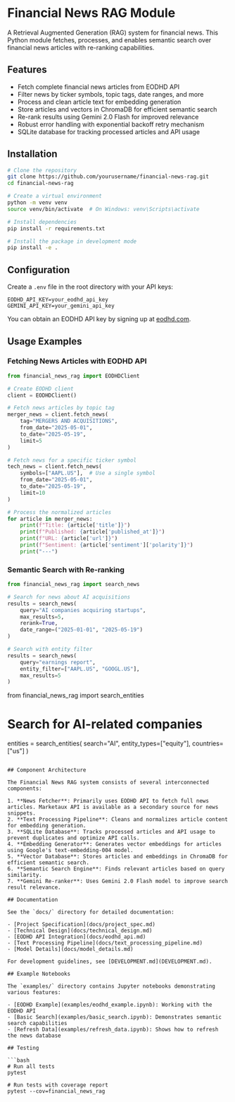 # Financial News RAG Module

A Retrieval Augmented Generation (RAG) system for financial news. This Python module fetches, processes, and enables semantic search over financial news articles with re-ranking capabilities.

## Features

- Fetch complete financial news articles from EODHD API
- Filter news by ticker symbols, topic tags, date ranges, and more
- Process and clean article text for embedding generation
- Store articles and vectors in ChromaDB for efficient semantic search
- Re-rank results using Gemini 2.0 Flash for improved relevance
- Robust error handling with exponential backoff retry mechanism
- SQLite database for tracking processed articles and API usage

## Installation

```bash
# Clone the repository
git clone https://github.com/yourusername/financial-news-rag.git
cd financial-news-rag

# Create a virtual environment
python -m venv venv
source venv/bin/activate  # On Windows: venv\Scripts\activate

# Install dependencies
pip install -r requirements.txt

# Install the package in development mode
pip install -e .
```

## Configuration

Create a `.env` file in the root directory with your API keys:

```
EODHD_API_KEY=your_eodhd_api_key
GEMINI_API_KEY=your_gemini_api_key
```

You can obtain an EODHD API key by signing up at [eodhd.com](https://eodhd.com/).

## Usage Examples

### Fetching News Articles with EODHD API

```python
from financial_news_rag import EODHDClient

# Create EODHD client
client = EODHDClient()

# Fetch news articles by topic tag
merger_news = client.fetch_news(
    tag="MERGERS AND ACQUISITIONS",
    from_date="2025-05-01",
    to_date="2025-05-19",
    limit=5
)

# Fetch news for a specific ticker symbol
tech_news = client.fetch_news(
    symbols=["AAPL.US"],  # Use a single symbol
    from_date="2025-05-01",
    to_date="2025-05-19",
    limit=10
)

# Process the normalized articles
for article in merger_news:
    print(f"Title: {article['title']}")
    print(f"Published: {article['published_at']}")
    print(f"URL: {article['url']}")
    print(f"Sentiment: {article['sentiment']['polarity']}")
    print("---")
```

### Semantic Search with Re-ranking

```python
from financial_news_rag import search_news

# Search for news about AI acquisitions
results = search_news(
    query="AI companies acquiring startups",
    max_results=5,
    rerank=True,
    date_range=("2025-01-01", "2025-05-19")
)

# Search with entity filter
results = search_news(
    query="earnings report",
    entity_filter=["AAPL.US", "GOOGL.US"],
    max_results=5
)
```
from financial_news_rag import search_entities

# Search for AI-related companies
entities = search_entities(
    search="AI",
    entity_types=["equity"],
    countries=["us"]
)
```

## Component Architecture

The Financial News RAG system consists of several interconnected components:

1. **News Fetcher**: Primarily uses EODHD API to fetch full news articles. Marketaux API is available as a secondary source for news snippets.
2. **Text Processing Pipeline**: Cleans and normalizes article content for embedding generation.
3. **SQLite Database**: Tracks processed articles and API usage to prevent duplicates and optimize API calls.
4. **Embedding Generator**: Generates vector embeddings for articles using Google's text-embedding-004 model.
5. **Vector Database**: Stores articles and embeddings in ChromaDB for efficient semantic search.
6. **Semantic Search Engine**: Finds relevant articles based on query similarity.
7. **Gemini Re-ranker**: Uses Gemini 2.0 Flash model to improve search result relevance.

## Documentation

See the `docs/` directory for detailed documentation:

- [Project Specification](docs/project_spec.md)
- [Technical Design](docs/technical_design.md)
- [EODHD API Integration](docs/eodhd_api.md)
- [Text Processing Pipeline](docs/text_processing_pipeline.md)
- [Model Details](docs/model_details.md)

For development guidelines, see [DEVELOPMENT.md](DEVELOPMENT.md).

## Example Notebooks

The `examples/` directory contains Jupyter notebooks demonstrating various features:

- [EODHD Example](examples/eodhd_example.ipynb): Working with the EODHD API
- [Basic Search](examples/basic_search.ipynb): Demonstrates semantic search capabilities
- [Refresh Data](examples/refresh_data.ipynb): Shows how to refresh the news database

## Testing

```bash
# Run all tests
pytest

# Run tests with coverage report
pytest --cov=financial_news_rag
```
